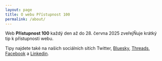 ```yaml
---
layout: page
title: O webu Přístupnost 100
permalink: /about/
---
```


Web **Přístupnost 100** každý den až do 28. června 2025 zveřejŇuje krátký tip k přístupnosti webu.

Tipy najdete také na našich sociálních sítích Twitter, [Bluesky][Bluesky], [Threads][Threads], [Facebook][Facebook] a [Linkedin][Linkedin].

[Twitter]: https://twitter.com/reknisioweb
[Bluesky]: https://bsky.app/profile/reknisioweb.cz
[Threads]: https://www.threads.net/@reknisioweb
[Facebook]: https://www.facebook.com/Reknisioweb/
[Linkedin]: https://www.linkedin.com/company/reknisioweb/